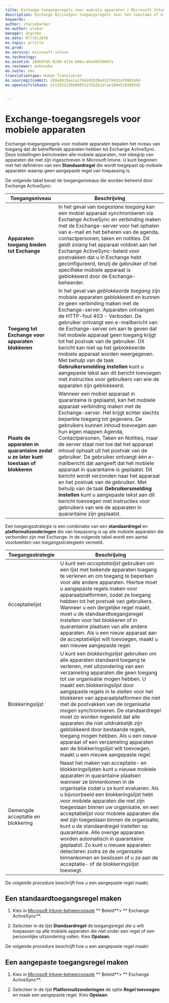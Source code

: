 ```yaml
---
title: Exchange-toegangsregels voor mobiele apparaten | Microsoft Intune
description: Exchange ActiveSync-toegangsregels voor het toestaan of blokkeren van apparaatverbindingen met EAS
keywords: 
author: staciebarker
ms.author: stabar
manager: angrobe
ms.date: 07/19/2016
ms.topic: article
ms.prod: 
ms.service: microsoft-intune
ms.technology: 
ms.assetid: 208b9f45-02d9-413a-b86a-8bad9b5008fa
ms.reviewer: muhosabe
ms.suite: ems
translationtype: Human Translation
ms.sourcegitcommit: 289e6019aa1a17deb91b38ed32f0432af0902a9d
ms.openlocfilehash: e11263115088005123562b2afae1804528d0d5d5


---
```


# <a name="exchange-access-rules-for-mobile-devices"></a>Exchange-toegangsregels voor mobiele apparaten
Exchange-toegangsregels voor mobiele apparaten bepalen het niveau van toegang dat de betreffende apparaten hebben tot Exchange ActiveSync. Deze instellingen beïnvloeden alle mobiele apparaten, met inbegrip van apparaten die niet zijn ingeschreven in Microsoft Intune. U kunt beginnen met het definiëren van een **Standaardregel** die wordt toegepast op mobiele apparaten waarop geen aangepaste regel van toepassing is.

De volgende tabel bevat de toegangsniveaus die worden beheerd door Exchange ActiveSync:

|Toegangsniveau|Beschrijving|
|----------------|---------------|
|**Apparaten toegang bieden tot Exchange**|In het geval van *toegestane toegang* kan een mobiel apparaat synchroniseren via Exchange ActiveSync en verbinding maken met de Exchange-server voor het ophalen van e-mail en het beheren van de agenda, contactpersonen, taken en notities. Dit geldt zolang het apparaat voldoet aan het Exchange ActiveSync-beleid voor postvakken dat u in Exchange hebt geconfigureerd, tenzij de gebruiker of het specifieke mobiele apparaat is geblokkeerd door de Exchange-beheerder.|
|**Toegang tot Exchange voor apparaten blokkeren**|In het geval van *geblokkeerde toegang* zijn mobiele apparaten geblokkeerd en kunnen ze geen verbinding maken met de Exchange-server. Apparaten ontvangen de HTTP-fout 403 - Verboden. De gebruiker ontvangt een e-mailbericht van de Exchange-server om aan te geven dat het mobiele apparaat geen toegang krijgt tot het postvak van de gebruiker. Dit bericht kan niet op het geblokkeerde mobiele apparaat worden weergegeven. Met behulp van de taak **Gebruikersmelding instellen** kunt u aangepaste tekst aan dit bericht toevoegen met instructies voor gebruikers van wie de apparaten zijn geblokkeerd. |
|**Plaats de apparaten in quarantaine zodat u ze later kunt toestaan of blokkeren**|Wanneer een mobiel apparaat in quarantaine is geplaatst, kan het mobiele apparaat verbinding maken met de Exchange-server. Het krijgt echter slechts beperkte toegang tot gegevens. De gebruikers kunnen inhoud toevoegen aan hun eigen mappen Agenda, Contactpersonen, Taken en Notities, maar de server staat niet toe dat het apparaat inhoud ophaalt uit het postvak van de gebruiker. De gebruiker ontvangt één e-mailbericht dat aangeeft dat het mobiele apparaat in quarantaine is geplaatst. Dit bericht wordt verzonden naar het apparaat en het postvak van de gebruiker. Met behulp van de taak **Gebruikersmelding instellen** kunt u aangepaste tekst aan dit bericht toevoegen met instructies voor gebruikers van wie de apparaten in quarantaine zijn geplaatst.|

Een toegangsstrategie is een combinatie van een **standaardregel** en **platformuitzonderingen** die van toepassing is op alle mobiele apparaten die verbonden zijn met Exchange. In de volgende tabel wordt een aantal voorbeelden van toegangsstrategieën vermeld.

|Toegangsstrategie|Beschrijving|
|-------------------|---------------|
|Acceptatielijst|U kunt een *acceptatielijst* gebruiken om een lijst met bekende apparaten toegang te verlenen en om toegang te beperken voor alle andere apparaten. Hiertoe moet u aangepaste regels maken voor apparaatplatformen, zodat ze toegang hebben tot het postvak van gebruikers. Wanneer u een dergelijke regel maakt, moet u de standaardtoegangsregel instellen voor het blokkeren of in quarantaine plaatsen van alle andere apparaten. Als u een nieuw apparaat aan de acceptatielijst wilt toevoegen, maakt u een nieuwe aangepaste regel.|
|Blokkeringslijst|U kunt een *blokkeringslijst* gebruiken om alle apparaten standaard toegang te verlenen, met uitzondering van een verzameling apparaten die geen toegang tot uw organisatie mogen hebben. U maakt een blokkeringslijst door aangepaste regels in te stellen voor het blokkeren van apparaatplatformen die niet met de postvakken van de organisatie mogen synchroniseren. De standaardregel moet zo worden ingesteld dat alle apparaten die niet uitdrukkelijk zijn geblokkeerd door bestaande regels, toegang mogen hebben. Als u een nieuw apparaat of een verzameling apparaten aan de blokkeringslijst wilt toevoegen, maakt u een nieuwe aangepaste regel.|
|Gemengde acceptatie en blokkering|Naast het maken van acceptatie- en blokkeringslijsten kunt u nieuwe mobiele apparaten in quarantaine plaatsen wanneer ze binnenkomen in de organisatie zodat u ze kunt evalueren. Als u bijvoorbeeld een blokkeringslijst hebt voor mobiele apparaten die niet zijn toegestaan binnen uw organisatie, en een acceptatielijst voor mobiele apparaten die wel zijn toegestaan binnen de organisatie, kunt u de standaardregel instellen op quarantaine. Alle overige apparaten worden automatisch in quarantaine geplaatst. Zo kunt u nieuwe apparaten detecteren zodra ze de organisatie binnenkomen en beslissen of u ze aan de acceptatie- of de blokkeringslijst toevoegt.|
De volgende procedure beschrijft hoe u een aangepaste regel maakt.

## <a name="create-a-default-access-rule"></a>Een standaardtoegangsregel maken

1.  Kies in [Microsoft Intune-beheerconsole](http://manage.microsoft.com) ** Beleid**&gt; ** Exchange ActiveSync**.

2.  Selecteer in de lijst **Standaardregel** de toegangsregel die u wilt toepassen op alle mobiele apparaten die niet onder een regel of een persoonlijke uitzondering vallen. Kies **Opslaan**.

De volgende procedure beschrijft hoe u een aangepaste regel maakt:

## <a name="create-a-custom-access-rule"></a>Een aangepaste toegangsregel maken

1. Kies in [Microsoft Intune-beheerconsole](http://manage.microsoft.com) ** Beleid**&gt; ** Exchange ActiveSync**.

2.  Selecteer in de lijst **Platformuitzonderingen** de optie **Regel toevoegen** en maak een aangepaste regel. Kies **Opslaan**.



<!--HONumber=Nov16_HO1-->


